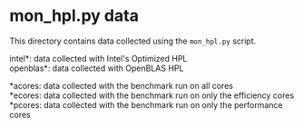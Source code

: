 # mon_hpl.py data

This directory contains data collected using the ```mon_hpl.py``` script.

intel*: data collected with Intel's Optimized HPL  
openblas*: data collected with OpenBLAS HPL  

*acores: data collected with the benchmark run on all cores  
*ecores: data collected with the benchmark run on only the efficiency cores  
*pcores: data collected with the benchmark run on only the performance cores  